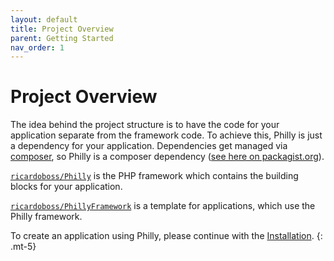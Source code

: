 ```yaml
---
layout: default
title: Project Overview
parent: Getting Started
nav_order: 1
---
```


# Project Overview

The idea behind the project structure is to have the code for your application separate from the framework code.
To achieve this, Philly is just a dependency for your application.
Dependencies get managed via [composer](https://composer.org), so Philly is a composer dependency
([see here on packagist.org](https://packagist.org/packages/ricardoboss/Philly)).

[`ricardoboss/Philly`](https://github.com/ricardoboss/Philly) is the PHP framework which contains the building blocks
for your application.

[`ricardoboss/PhillyFramework`](https://github.com/ricardoboss/PhillyFramework) is a template for applications, which
use the Philly framework.

To create an application using Philly, please continue with the [Installation](/getting-started/installation).
{: .mt-5}
